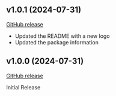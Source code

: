 ## v1.0.1 (2024-07-31)

[GitHub release](https://github.com/MitchMedeiros/fur/tag/v1.0.1)

- Updated the README with a new logo
- Updated the package information

## v1.0.0 (2024-07-31)

[GitHub release](https://github.com/MitchMedeiros/fur/tag/v1.0.0)

Initial Release
